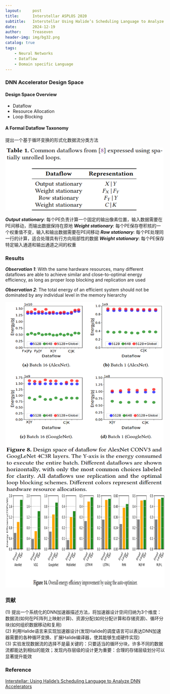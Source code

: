 ```yaml
---
layout:     post
title:      Interstellar ASPLOS 2020
subtitle:   Interstellar Using Halide’s Scheduling Language to Analyze DNN Accelerators
date:       2024-12-19
author:     Treaseven
header-img: img/bg32.png
catalog: true
tags:
    - Neural Networks
    - Dataflow
    - Domain specific Language
---
```



### DNN Accelerator Design Space

#### Design Space Overview
* Dataflow
* Resource Allocation
* Loop Blocking

#### A Formal Dataflow Taxonomy
提出一个基于循环变换的形式化数据流分类方法

<img width="500" height="200" src="/img/post-interstellar-dataflows.png">

***Output stationary***: 每个PE负责计算一个固定的输出像素位置，输入数据需要在PE间移动，而输出数据保持在原地
***Weight stationary***: 每个PE保存卷积核的一个权重值不变，输入和输出数据需要在PE间移动
***Row stationary***: 每个PE处理同一行的计算，适合处理具有行方向局部性的数据
***Weight stationary***: 每个PE保存特定输入通道和输出通道之间的权重


### Results

***Observation 1***: With the same hardware resources, many different dataflows are able to achieve similar and close-to-optimal energy efficiency, as long as proper loop blocking and replication are used

***Observation 2***: The total energy of an efficient system should not be dominated by any individual level in the memory hierarchy

<img width="500" height="600" src="/img/post-interstellar-designspace.png">


<img width="1000" height="300" src="/img/post-interstellar-overall.png">

### 贡献
(1) 提出一个系统化的DNN加速器描述方法，将加速器设计空间归纳为3个维度：数据流(如何在PE阵列上映射计算)、资源分配(如何分配计算和存储资源)、循环分块(如何组织数据移动和复用)<br>
(2) 利用Halide语言来实现加速器设计(发现Halide的调度语言可以表达DNN加速器需要的各种循环变换、扩展Halide编译器，使其能够生成硬件实现)<br>
(3) 实验发现数据流的选择不是最关键的：只要适当的循环分块，许多不同的数据流都能达到相似的能效；发现内存层级的设计更为重要：合理的存储层级划分可以显著提升能效


### Reference
[Interstellar: Using Halide’s Scheduling Language to Analyze DNN Accelerators](https://arxiv.org/pdf/1809.04070)